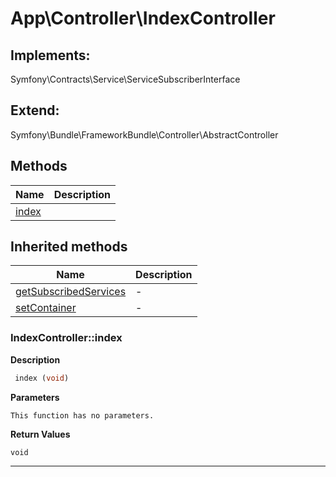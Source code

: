 # App\Controller\IndexController  



## Implements:
Symfony\Contracts\Service\ServiceSubscriberInterface

## Extend:

Symfony\Bundle\FrameworkBundle\Controller\AbstractController

## Methods

| Name | Description |
|------|-------------|
|[index](#indexcontrollerindex)||

## Inherited methods

| Name | Description |
|------|-------------|
| [getSubscribedServices](https://secure.php.net/manual/en/symfony\bundle\frameworkbundle\controller\abstractcontroller.getsubscribedservices.php) | - |
| [setContainer](https://secure.php.net/manual/en/symfony\bundle\frameworkbundle\controller\abstractcontroller.setcontainer.php) | - |



### IndexController::index  

**Description**

```php
 index (void)
```

 

 

**Parameters**

`This function has no parameters.`

**Return Values**

`void`


<hr />

